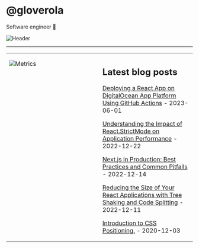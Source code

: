 # @gloverola

Software engineer 👋

![Header](https://res.cloudinary.com/dcd1lhe7x/image/upload/v1641375042/github_n0vsmn.gif "Header")

---

<table>
<tr>
<td valign="top" width="50%">

![Metrics](https://metrics.lecoq.io/gloverola?template=classic&base=header%2C%20activity%2C%20community%2C%20repositories%2C%20metadata&base.indepth=false&base.hireable=false&base.skip=false&config.timezone=Africa%2FLagos)

<!-- <img src="metrics.svg" alt="Metric" /> -->
</td>
<td valign="top" width="50%">

## Latest blog posts

<!-- blog start -->
[Deploying a React App on DigitalOcean App Platform Using GitHub Actions](https://dev.to/_itsglover/deploying-a-react-app-on-digitalocean-app-platform-using-github-actions-38jj) - 2023-06-01

[Understanding the Impact of React.StrictMode on Application Performance](https://dev.to/_itsglover/understanding-the-impact-of-reactstrictmode-on-application-performance-1ide) - 2022-12-22

[Next.js in Production: Best Practices and Common Pitfalls](https://dev.to/_itsglover/nextjs-in-production-best-practices-and-common-pitfalls-3ind) - 2022-12-14

[Reducing the Size of Your React Applications with Tree Shaking and Code Splitting](https://dev.to/_itsglover/reducing-the-size-of-your-react-applications-with-tree-shaking-and-code-splitting-1650) - 2022-12-11

[Introduction to CSS Positioning.](https://dev.to/_itsglover/introduction-to-css-positioning-45k6) - 2020-12-03

<!-- blog end -->

</td>
</tr>

</table>

<!-- Read more on [dev.to](https://dev.to/_itsglover) -->